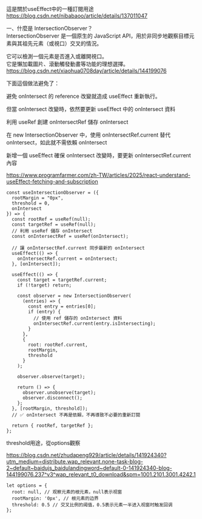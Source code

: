這是關於useEffect中的一種訂閱用途
https://blog.csdn.net/nibabaoo/article/details/137011047

一、什麼是 IntersectionObserver？  
IntersectionObserver 是一個原生的 JavaScript API，用於非同步地觀察目標元素與其祖先元素（或視口）交叉的情況。  

它可以檢測一個元素是否進入或離開視口。  
它是懶加載圖片、滾動觸發動畫等功能的理想選擇。
https://blog.csdn.net/xiaohua0708day/article/details/144199076

下面這個做法避免了：

避免 onIntersect 的 reference 改變就造成 useEffect 重新執行。

但當 onIntersect 改變時，依然要更新 useEffect 中的 onIntersect 資料

利用 useRef 創建 onIntersectRef 儲存 onIntersect

在 new IntersectionObserver 中，使用 onIntersectRef.current 替代 onIntersect，如此就不需依賴 onIntersect

新增一個 useEffect 確保 onIntersect 改變時，要更新 onIntersectRef.current 內容

https://www.programfarmer.com/zh-TW/articles/2025/react-understand-useEffect-fetching-and-subscription

```
const useIntersectionObserver = ({ 
  rootMargin = "0px", 
  threshold = 0, 
  onIntersect 
}) => {
  const rootRef = useRef(null);
  const targetRef = useRef(null);
  // 利用 useRef 儲存 onIntersect
  const onIntersectRef = useRef(onIntersect);

  // 讓 onIntersectRef.current 同步最新的 onIntersect
  useEffect(() => {
    onIntersectRef.current = onIntersect;
  }, [onIntersect]);

  useEffect(() => {
    const target = targetRef.current;
    if (!target) return;

    const observer = new IntersectionObserver(
      (entries) => {
        const entry = entries[0];
        if (entry) {
          // 使用 ref 儲存的 onIntersect 資料
          onIntersectRef.current(entry.isIntersecting);
        }
      },
      {
        root: rootRef.current,
        rootMargin,
        threshold
      }
    );

    observer.observe(target);

    return () => {
      observer.unobserve(target);
      observer.disconnect();
    };
  }, [rootMargin, threshold]); 
  // ✅ onIntersect 不再是依賴，不再導致不必要的重新訂閱

  return { rootRef, targetRef };
};
```

threshold用途，從options觀察

https://blog.csdn.net/zhudapeng929/article/details/141924340?utm_medium=distribute.wap_relevant.none-task-blog-2~default~baidujs_baidulandingword~default-0-141924340-blog-144199076.237^v3^wap_relevant_t0_download&spm=1001.2101.3001.4242.1

```
let options = {
  root: null, // 观察元素的根元素，null表示视窗
  rootMargin: '0px', // 根元素的边界
  threshold: 0.5 // 交叉比例的阈值，0.5表示元素一半进入视窗时触发回调
};
```
